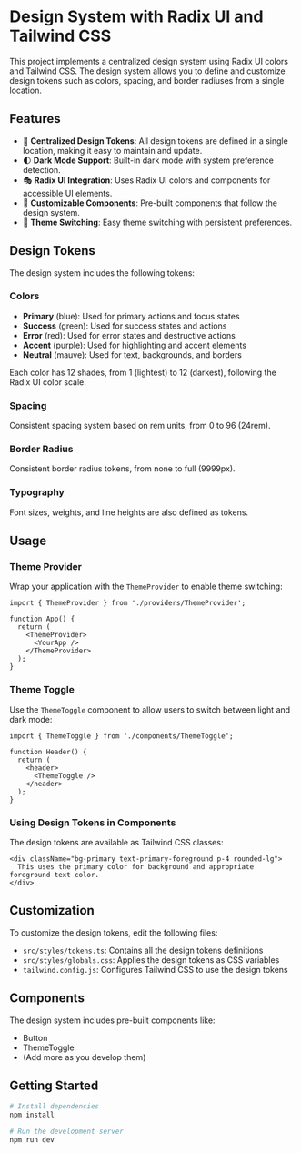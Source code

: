 # Design System with Radix UI and Tailwind CSS

This project implements a centralized design system using Radix UI colors and Tailwind CSS. The design system allows you to define and customize design tokens such as colors, spacing, and border radiuses from a single location.

## Features

- 🎨 **Centralized Design Tokens**: All design tokens are defined in a single location, making it easy to maintain and update.
- 🌓 **Dark Mode Support**: Built-in dark mode with system preference detection.
- 🎭 **Radix UI Integration**: Uses Radix UI colors and components for accessible UI elements.
- 🧩 **Customizable Components**: Pre-built components that follow the design system.
- 🔄 **Theme Switching**: Easy theme switching with persistent preferences.

## Design Tokens

The design system includes the following tokens:

### Colors

- **Primary** (blue): Used for primary actions and focus states
- **Success** (green): Used for success states and actions
- **Error** (red): Used for error states and destructive actions
- **Accent** (purple): Used for highlighting and accent elements
- **Neutral** (mauve): Used for text, backgrounds, and borders

Each color has 12 shades, from 1 (lightest) to 12 (darkest), following the Radix UI color scale.

### Spacing

Consistent spacing system based on rem units, from 0 to 96 (24rem).

### Border Radius

Consistent border radius tokens, from none to full (9999px).

### Typography

Font sizes, weights, and line heights are also defined as tokens.

## Usage

### Theme Provider

Wrap your application with the `ThemeProvider` to enable theme switching:

```tsx
import { ThemeProvider } from './providers/ThemeProvider';

function App() {
  return (
    <ThemeProvider>
      <YourApp />
    </ThemeProvider>
  );
}
```

### Theme Toggle

Use the `ThemeToggle` component to allow users to switch between light and dark mode:

```tsx
import { ThemeToggle } from './components/ThemeToggle';

function Header() {
  return (
    <header>
      <ThemeToggle />
    </header>
  );
}
```

### Using Design Tokens in Components

The design tokens are available as Tailwind CSS classes:

```tsx
<div className="bg-primary text-primary-foreground p-4 rounded-lg">
  This uses the primary color for background and appropriate foreground text color.
</div>
```

## Customization

To customize the design tokens, edit the following files:

- `src/styles/tokens.ts`: Contains all the design tokens definitions
- `src/styles/globals.css`: Applies the design tokens as CSS variables
- `tailwind.config.js`: Configures Tailwind CSS to use the design tokens

## Components

The design system includes pre-built components like:

- Button
- ThemeToggle
- (Add more as you develop them)

## Getting Started

```bash
# Install dependencies
npm install

# Run the development server
npm run dev
```
